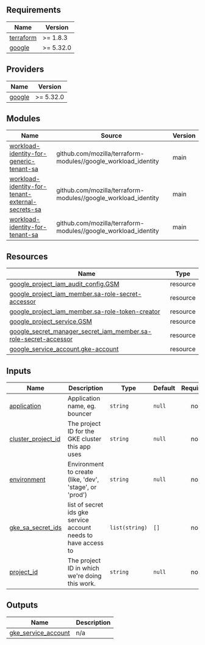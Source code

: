 ## Requirements

| Name | Version |
|------|---------|
| <a name="requirement_terraform"></a> [terraform](#requirement\_terraform) | >= 1.8.3 |
| <a name="requirement_google"></a> [google](#requirement\_google) | >= 5.32.0 |

## Providers

| Name | Version |
|------|---------|
| <a name="provider_google"></a> [google](#provider\_google) | >= 5.32.0 |

## Modules

| Name | Source | Version |
|------|--------|---------|
| <a name="module_workload-identity-for-generic-tenant-sa"></a> [workload-identity-for-generic-tenant-sa](#module\_workload-identity-for-generic-tenant-sa) | github.com/mozilla/terraform-modules//google_workload_identity | main |
| <a name="module_workload-identity-for-tenant-external-secrets-sa"></a> [workload-identity-for-tenant-external-secrets-sa](#module\_workload-identity-for-tenant-external-secrets-sa) | github.com/mozilla/terraform-modules//google_workload_identity | main |
| <a name="module_workload-identity-for-tenant-sa"></a> [workload-identity-for-tenant-sa](#module\_workload-identity-for-tenant-sa) | github.com/mozilla/terraform-modules//google_workload_identity | main |

## Resources

| Name | Type |
|------|------|
| [google_project_iam_audit_config.GSM](https://registry.terraform.io/providers/hashicorp/google/latest/docs/resources/project_iam_audit_config) | resource |
| [google_project_iam_member.sa-role-secret-accessor](https://registry.terraform.io/providers/hashicorp/google/latest/docs/resources/project_iam_member) | resource |
| [google_project_iam_member.sa-role-token-creator](https://registry.terraform.io/providers/hashicorp/google/latest/docs/resources/project_iam_member) | resource |
| [google_project_service.GSM](https://registry.terraform.io/providers/hashicorp/google/latest/docs/resources/project_service) | resource |
| [google_secret_manager_secret_iam_member.sa-role-secret-accessor](https://registry.terraform.io/providers/hashicorp/google/latest/docs/resources/secret_manager_secret_iam_member) | resource |
| [google_service_account.gke-account](https://registry.terraform.io/providers/hashicorp/google/latest/docs/resources/service_account) | resource |

## Inputs

| Name | Description | Type | Default | Required |
|------|-------------|------|---------|:--------:|
| <a name="input_application"></a> [application](#input\_application) | Application name, eg. bouncer | `string` | `null` | no |
| <a name="input_cluster_project_id"></a> [cluster\_project\_id](#input\_cluster\_project\_id) | The project ID for the GKE cluster this app uses | `string` | `null` | no |
| <a name="input_environment"></a> [environment](#input\_environment) | Environment to create (like, 'dev', 'stage', or 'prod') | `string` | `null` | no |
| <a name="input_gke_sa_secret_ids"></a> [gke\_sa\_secret\_ids](#input\_gke\_sa\_secret\_ids) | list of secret ids gke service account needs to have access to | `list(string)` | `[]` | no |
| <a name="input_project_id"></a> [project\_id](#input\_project\_id) | The project ID in which we're doing this work. | `string` | `null` | no |

## Outputs

| Name | Description |
|------|-------------|
| <a name="output_gke_service_account"></a> [gke\_service\_account](#output\_gke\_service\_account) | n/a |

